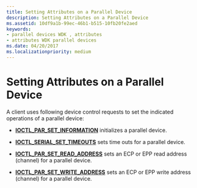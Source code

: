 ```yaml
---
title: Setting Attributes on a Parallel Device
description: Setting Attributes on a Parallel Device
ms.assetid: 10df9a1b-99ec-46b1-b515-10fb20fe2aed
keywords:
- parallel devices WDK , attributes
- attributes WDK parallel devices
ms.date: 04/20/2017
ms.localizationpriority: medium
---
```


# Setting Attributes on a Parallel Device





A client uses following device control requests to set the indicated operations of a parallel device:

-   [**IOCTL\_PAR\_SET\_INFORMATION**](/windows-hardware/drivers/ddi/ntddpar/ni-ntddpar-ioctl_par_set_information) initializes a parallel device.

-   [**IOCTL\_SERIAL\_SET\_TIMEOUTS**](/windows-hardware/drivers/ddi/ntddser/ni-ntddser-ioctl_serial_set_timeouts) sets time outs for a parallel device.

-   [**IOCTL\_PAR\_SET\_READ\_ADDRESS**](/windows-hardware/drivers/ddi/ntddpar/ni-ntddpar-ioctl_par_set_read_address) sets an ECP or EPP read address (channel) for a parallel device.

-   [**IOCTL\_PAR\_SET\_WRITE\_ADDRESS**](/windows-hardware/drivers/ddi/ntddpar/ni-ntddpar-ioctl_par_set_write_address) sets an ECP or EPP write address (channel) for a parallel device.

 

